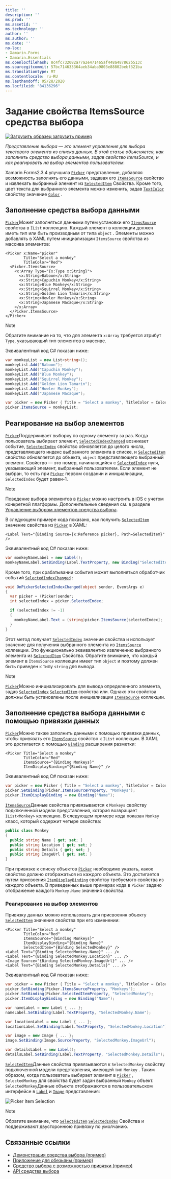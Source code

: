 ```yaml
---
title: ''
description: ''
ms.prod: ''
ms.assetid: ''
ms.technology: ''
author: ''
ms.author: ''
ms.date: ''
no-loc:
- Xamarin.Forms
- Xamarin.Essentials
ms.openlocfilehash: 8c4fc732082a77a2e471465af448a487862b513c
ms.sourcegitcommit: 57bc714633364aeb34aba9803e88802bebf321ba
ms.translationtype: MT
ms.contentlocale: ru-RU
ms.lasthandoff: 05/28/2020
ms.locfileid: "84136296"
---
```

# <a name="setting-a-pickers-itemssource-property"></a>Задание свойства ItemsSource средства выбора

[![Загрузить образец](~/media/shared/download.png) загрузить пример](https://docs.microsoft.com/samples/xamarin/xamarin-forms-samples/userinterface-monkeyapppicker)

_Представление выбора — это элемент управления для выбора текстового элемента из списка данных. В этой статье объясняется, как заполнить средство выбора данными, задав свойство ItemsSource, и как реагировать на выбор элементов пользователем._

Xamarin.Forms2.3.4 улучшила [`Picker`](xref:Xamarin.Forms.Picker) представление, добавляя возможность заполнять его данными, задавая его [`ItemsSource`](xref:Xamarin.Forms.Picker.ItemsSource) свойство и извлекать выбранный элемент из [`SelectedItem`](xref:Xamarin.Forms.Picker.SelectedItem) Свойства. Кроме того, цвет текста для выбранного элемента можно изменить, задав [`TextColor`](xref:Xamarin.Forms.Picker.TextColor) свойству значение [`Color`](xref:Xamarin.Forms.Color) .

## <a name="populating-a-picker-with-data"></a>Заполнение средства выбора данными

[`Picker`](xref:Xamarin.Forms.Picker)Может заполняться данными путем установки его [`ItemsSource`](xref:Xamarin.Forms.Picker.ItemsSource) свойства в `IList` коллекцию. Каждый элемент в коллекции должен иметь тип или быть производным от типа `object` . Элементы можно добавлять в XAML путем инициализации `ItemsSource` свойства из массива элементов:

```xaml
<Picker x:Name="picker"
        Title="Select a monkey"
        TitleColor="Red">
  <Picker.ItemsSource>
    <x:Array Type="{x:Type x:String}">
      <x:String>Baboon</x:String>
      <x:String>Capuchin Monkey</x:String>
      <x:String>Blue Monkey</x:String>
      <x:String>Squirrel Monkey</x:String>
      <x:String>Golden Lion Tamarin</x:String>
      <x:String>Howler Monkey</x:String>
      <x:String>Japanese Macaque</x:String>
    </x:Array>
  </Picker.ItemsSource>
</Picker>
```

> [!NOTE]
> Обратите внимание на то, что для элемента `x:Array` требуется атрибут `Type`, указывающий тип элементов в массиве.

Эквивалентный код C# показан ниже:

```csharp
var monkeyList = new List<string>();
monkeyList.Add("Baboon");
monkeyList.Add("Capuchin Monkey");
monkeyList.Add("Blue Monkey");
monkeyList.Add("Squirrel Monkey");
monkeyList.Add("Golden Lion Tamarin");
monkeyList.Add("Howler Monkey");
monkeyList.Add("Japanese Macaque");

var picker = new Picker { Title = "Select a monkey", TitleColor = Color.Red };
picker.ItemsSource = monkeyList;
```

## <a name="responding-to-item-selection"></a>Реагирование на выбор элементов

[`Picker`](xref:Xamarin.Forms.Picker)Поддерживает выборку по одному элементу за раз. Когда пользователь выбирает элемент, [`SelectedIndexChanged`](xref:Xamarin.Forms.Picker.SelectedIndexChanged) возникает событие, [`SelectedIndex`](xref:Xamarin.Forms.Picker.SelectedIndex) свойство обновляется до целого числа, представляющего индекс выбранного элемента в списке, и [`SelectedItem`](xref:Xamarin.Forms.Picker.SelectedItem) свойство обновляется до объекта, `object` представляющего выбранный элемент. Свойство — это номер, начинающийся с [`SelectedIndex`](xref:Xamarin.Forms.Picker.SelectedIndex) нуля, указывающий элемент, выбранный пользователем. Если элемент не выбран, то есть при [`Picker`](xref:Xamarin.Forms.Picker) первом создании и инициализации, `SelectedIndex` будет равен-1.

> [!NOTE]
> Поведение выбора элементов в [`Picker`](xref:Xamarin.Forms.Picker) можно настроить в iOS с учетом конкретной платформы. Дополнительные сведения см. в разделе [Управление выбором элементов средства выбора](~/xamarin-forms/platform/ios/picker-selection.md).

В следующем примере кода показано, как получить [`SelectedItem`](xref:Xamarin.Forms.Picker.SelectedItem) значение свойства из [`Picker`](xref:Xamarin.Forms.Picker) в XAML:

```xaml
<Label Text="{Binding Source={x:Reference picker}, Path=SelectedItem}" />
```

Эквивалентный код C# показан ниже:

```csharp
var monkeyNameLabel = new Label();
monkeyNameLabel.SetBinding(Label.TextProperty, new Binding("SelectedItem", source: picker));
```

Кроме того, при срабатывании события может выполняться обработчик событий [`SelectedIndexChanged`](xref:Xamarin.Forms.Picker.SelectedIndexChanged) :

```csharp
void OnPickerSelectedIndexChanged(object sender, EventArgs e)
{
  var picker = (Picker)sender;
  int selectedIndex = picker.SelectedIndex;

  if (selectedIndex != -1)
  {
    monkeyNameLabel.Text = (string)picker.ItemsSource[selectedIndex];
  }
}
```

Этот метод получает [`SelectedIndex`](xref:Xamarin.Forms.Picker.SelectedIndex) значение свойства и использует значение для получения выбранного элемента из [`ItemsSource`](xref:Xamarin.Forms.Picker.ItemsSource) коллекции. Это функционально эквивалентно извлечению выбранного элемента из [`SelectedItem`](xref:Xamarin.Forms.Picker.SelectedItem) Свойства. Обратите внимание, что каждый элемент в `ItemsSource` коллекции имеет тип `object` и поэтому должен быть приведен к типу `string` для вывода.

> [!NOTE]
> [`Picker`](xref:Xamarin.Forms.Picker)Можно инициализировать для вывода определенного элемента, задав [`SelectedIndex`](xref:Xamarin.Forms.Picker.SelectedIndex) [`SelectedItem`](xref:Xamarin.Forms.Picker.SelectedItem) свойства или. Однако эти свойства должны быть установлены после инициализации [`ItemsSource`](xref:Xamarin.Forms.Picker.ItemsSource) коллекции.

## <a name="populating-a-picker-with-data-using-data-binding"></a>Заполнение средства выбора данными с помощью привязки данных

[`Picker`](xref:Xamarin.Forms.Picker)Можно также заполнить данными с помощью привязки данных, чтобы привязать его [`ItemsSource`](xref:Xamarin.Forms.Picker.ItemsSource) свойство к `IList` коллекции. В XAML это достигается с помощью [`Binding`](xref:Xamarin.Forms.Xaml.BindingExtension) расширения разметки:

```xaml
<Picker Title="Select a monkey"
        TitleColor="Red"
        ItemsSource="{Binding Monkeys}"
        ItemDisplayBinding="{Binding Name}" />
```

Эквивалентный код C# показан ниже:

```csharp
var picker = new Picker { Title = "Select a monkey", TitleColor = Color.Red };
picker.SetBinding(Picker.ItemsSourceProperty, "Monkeys");
picker.ItemDisplayBinding = new Binding("Name");
```

[`ItemsSource`](xref:Xamarin.Forms.Picker.ItemsSource)Данные свойства привязываются к `Monkeys` свойству подключенной модели представления, которая возвращает `IList<Monkey>` коллекцию. В следующем примере кода показан `Monkey` класс, который содержит четыре свойства:

```csharp
public class Monkey
{
  public string Name { get; set; }
  public string Location { get; set; }
  public string Details { get; set; }
  public string ImageUrl { get; set; }
}
```

При привязке к списку объектов [`Picker`](xref:Xamarin.Forms.Picker) необходимо указать, какое свойство должно отображаться из каждого объекта. Это достигается путем присвоения [`ItemDisplayBinding`](xref:Xamarin.Forms.Picker.ItemDisplayBinding) свойству требуемого свойства из каждого объекта. В приведенных выше примерах кода в `Picker` задано отображение каждого `Monkey.Name` значения свойства.

### <a name="responding-to-item-selection"></a>Реагирование на выбор элементов

Привязку данных можно использовать для присвоения объекту [`SelectedItem`](xref:Xamarin.Forms.Picker.SelectedItem) значения свойства при его изменении:

```xaml
<Picker Title="Select a monkey"
        TitleColor="Red"
        ItemsSource="{Binding Monkeys}"
        ItemDisplayBinding="{Binding Name}"
        SelectedItem="{Binding SelectedMonkey}" />
<Label Text="{Binding SelectedMonkey.Name}" ... />
<Label Text="{Binding SelectedMonkey.Location}" ... />
<Image Source="{Binding SelectedMonkey.ImageUrl}" ... />
<Label Text="{Binding SelectedMonkey.Details}" ... />
```

Эквивалентный код C# показан ниже:

```csharp
var picker = new Picker { Title = "Select a monkey", TitleColor = Color.Red };
picker.SetBinding(Picker.ItemsSourceProperty, "Monkeys");
picker.SetBinding(Picker.SelectedItemProperty, "SelectedMonkey");
picker.ItemDisplayBinding = new Binding("Name");

var nameLabel = new Label { ... };
nameLabel.SetBinding(Label.TextProperty, "SelectedMonkey.Name");

var locationLabel = new Label { ... };
locationLabel.SetBinding(Label.TextProperty, "SelectedMonkey.Location");

var image = new Image { ... };
image.SetBinding(Image.SourceProperty, "SelectedMonkey.ImageUrl");

var detailsLabel = new Label();
detailsLabel.SetBinding(Label.TextProperty, "SelectedMonkey.Details");
```

[`SelectedItem`](xref:Xamarin.Forms.Picker.SelectedItem)Данные свойства привязываются к `SelectedMonkey` свойству подключенной модели представления, имеющей тип `Monkey` . Таким образом, когда пользователь выбирает элемент в [`Picker`](xref:Xamarin.Forms.Picker) , `SelectedMonkey` для свойства будет задан выбранный `Monkey` объект. `SelectedMonkey`Данные объекта отображаются в пользовательском интерфейсе в [`Label`](xref:Xamarin.Forms.Label) и [`Image`](xref:Xamarin.Forms.Image) представления:

![](populating-itemssource-images/monkeys.png "Picker Item Selection")

> [!NOTE]
> Обратите внимание, что [`SelectedItem`](xref:Xamarin.Forms.Picker.SelectedItem) [`SelectedIndex`](xref:Xamarin.Forms.Picker.SelectedIndex) Свойства и поддерживают двустороннюю привязку по умолчанию.

## <a name="related-links"></a>Связанные ссылки

- [Демонстрация средства выбора (пример)](https://docs.microsoft.com/samples/xamarin/xamarin-forms-samples/userinterface-pickerdemo)
- [Приложение для обезьяны (пример)](https://docs.microsoft.com/samples/xamarin/xamarin-forms-samples/userinterface-monkeyapppicker)
- [Средство выбора с возможностью привязки (пример)](https://docs.microsoft.com/samples/xamarin/xamarin-forms-samples/userinterface-bindablepicker)
- [API средства выбора](xref:Xamarin.Forms.Picker)
